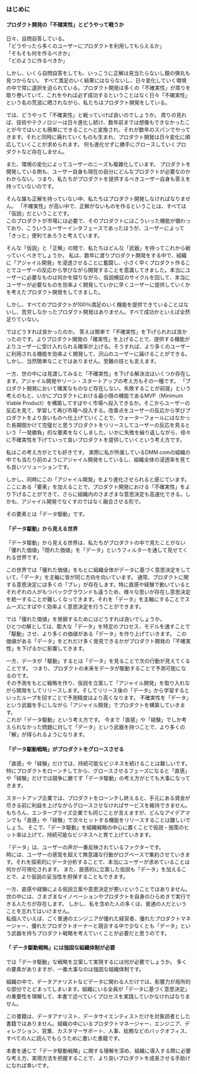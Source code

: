 ### はじめに

#### プロダクト開発の「不確実性」とどうやって戦うか
日々、自問自答している。<br>
「どうやったら多くのユーザーにプロダクトを利用してもらえるか」<br>「そもそも何を作るべきか」<br>「どのように作るべきか」<br>

しかし、いくら自問自答をしても、いっこうに正解は見当たらないし銀の弾丸も見つからない。
すべて満足のいく結果にはならないし、日々変化していく環境の中で常に選択を迫られている。プロダクト開発は多くの「不確実性」が周りを取り巻いていて、これをやれば必ず成功するということはなく日々「不確実性」という名の荒波に晒されながら、私たちはプロダクト開発をしている。

では、どうやって「不確実性」と戦っていけば良いのでしょうか。
周りの見れば、技術やテクノロジーは日々進化し続け、数年前までは想像もできなかったことが今ではいとも簡単にできることへと変換され、それが数年のスパンでやってきます。それと同時に廃れていくものも生まれ、プロダクト開発は日々変化に順応していくことが求められます。
何も進化せずに勝手にグロースしていくプロダクトなど存在しません。

また、環境の変化によってユーザーのニーズも複雑化しています。
プロダクトを開発している側も、ユーザー自身も現在の自分にどんなプロダクトが必要なのかわからない。つまり、私たちがプロダクトを提供するべきユーザー自身も答えを持っていないのです。

そんな誰も正解を持っていない中、私たちはプロダクト開発しなければなりません。
「不確実性」が高い中で、正解がないものを作るということは、すべては「仮説」だということです。<br>このプロダクトが市場には必要で、そのプロダクトにはこういった機能が備わっており、こういうユーザーインタフェースであったほうが、ユーザーによって「きっと」便利であろうと考えています。<br>

そんな「仮説」と「正解」の間で、私たちはどんな「武器」を持ってこれから戦っていくべきでしょうか。
私は、数年に渡りプロダクト開発をする中で、組織に「アジャイル開発」を浸透させることに奮闘し、小さく早くプロダクト作ることでユーザーの反応から学びながら開発することを意識してきました。本当にユーザーに必要なものは何かを探りながら、仮説検証のサイクルを回して、本当にユーザーが必要なものを効率よく開発していかに早くユーザーに提供していくかを考えたプロダクト開発をしてきました。

しかし、すべてのプロダクトが100％満足のいく機能を提供できていることはないし、苦労しなかったプロダクト開発はありません。すべて成功かといえば全然足りていない。

ではどうすれば良かったのか。
答えは簡単で「不確実性」を下げられれば良かったのです。よりプロダクト開発の「確実性」を上げることで、提供する機能がよりユーザーに受け入れられる確率が上げる。そうすれば、より多くのユーザーに利用される機能を効率よく開発して、沢山のユーザーに届けることができる。
しかし、当然簡単なことではありません。至難の技とも言えます。

一方、世の中には見渡してみると「不確実性」を下げる解決法はいくつか存在します。アジャイル開発やリーン・スタートアップの考え方もその一種です。
「プロダクト開発において確実なものなど存在しない。失敗することが前提」という考えのもと、いかにプロダクトにおける最小限の機能であるMVP（Minimum Viable Product）を構築してすばやく市場へ投入できるか。そこからユーザーの反応を見て、学習して再び市場へ投入する。改善点をユーザーの反応から学びプロダクトをより良いものへ仕上げていくことで、ウォーターフォールにはなかった長期間かけて完璧だと思うプロダクトをリリースしてユーザーの反応を見るという「一発勝負」的な要素をなくしました。いかに失敗を繰り返しながら、徐々に不確実性を下げていって良いプロダクトを提供していくという考え方です。

私はこの考え方がとても好きです。
実際に私が所属しているDMM.comの組織の中でも当たり前のようにアジャイル開発をしているし、組織全体の浸透率を見ても良いソリューションです。

しかし、同時にこの「アジャイル開発」をより進化させられると感じています。
ここにある「要素」を加えることで、プロダクト開発における「不確実性」をより下げることができて、さらに組織内のさまざまな意思決定も高速化できる。しかも、アジャイル開発でなくすのではなく融合させる形で。

その要素とは「データ駆動」です。

#### 「データ駆動」から見える世界
「データ駆動」から見える世界は、私たちがプロダクトの中で見たことがない「優れた価値」「隠れた価値」を「データ」というフィルターを通して見せてくれる世界です。

この世界では「優れた価値」をもとに組織全体がデータに基づく意思決定をしていて、「データ」を主軸に皆が同じ方向を向いています。
通常、プロダクトに関する意思決定には多くの「ブレ」が存在します。特に直感や経験で動いているとそれぞれの人がもつバックグラウンドも違うため、様々な思いが存在し意思決定を統一することが難しくなってきます。それを「データ」を主軸にすることでスムーズにすばやく効率よく意思決定を行うことができます。

では「優れた価値」を発掘するためにはどうすれば良いでしょうか。<br>ひとつの解としては、膨大な「データ」を特定のプロセス、モデルを通すことで「駆動」させ、より多くの価値がある「データ」を作り上げていきます。
この価値がある「データ」をどれだけ多く発見できるかがプロダクト開発の「不確実性」を下げるかに影響してきます。

一方、データが「駆動」するとは「データ」を見ることで次の行動が見えてくることです。
つまり、プロダクトの未来をデータが駆動することで予測可能になるのです。<br>その予測をもとに戦略を作り、仮説を立案して「アジャイル開発」を取り入れながら開発をしてリリースします。そしてリリース後の「データ」から学習するといったループを回すことで予測精度はより高くなります。
不確実性を「データ」という武器を手にしながら「アジャイル開発」でプロダクトを構築していきます。
<br>これが「データ駆動」という考え方です。
今まで「直感」や「経験」でしか考えられなかった問題に対して「データ」という武器を持つことで、より多くの「解」が得られるようになります。

#### 「データ駆動戦略」がプロダクトをグロースさせる　
「直感」や「経験」だけでは、持続可能なビジネスを続けることは難しいです。
特にプロダクトをローンチしてから、グロースさせるフェーズになると「直感」や「経験」だけでは競争に勝てず「データ駆動」の考え方がとても大事になってきます。<br>

スタートアップ企業では、プロダクトをローンチし終えると、手元にある資金が尽きる前に利益を上げながらグロースさせなければサービスを維持できません。もちろん、エンタープライズ企業でも同じことが言えますが、どんなアイデアマンでも「直感」や「経験」で次々ヒットする機能をリリースすることは難しいでしょう。
そこで、「データ駆動」を組織戦略の中心に置くことで仮説・施策のヒット率は上げて、持続可能なビジネスへと育て上げていきます。<br>

「データ」は、ユーザーの声が一番反映されているファクターです。<br>
時には、ユーザーの感覚を超えて無意識な行動がログベースで集約させていきます。それを探索的にデータ分析することで、本当にユーザーが求めていることは何かが可視化されます。
また、直感的に立案した仮説も「データ」を加えることで、より仮説の妥当性を担保することもできます。

一方、直感や経験による仮説立案や意思決定が悪いということではありません。世の中には、さまざまなイノベーションやプロダクトを自身のひらめきで実行できる人たちが存在します。
しかし、私を含めた人の多くは、普通の人だということを忘れてはいけません。<br>私個人でいえば、ごく普通のエンジニアが優れた経営者、優れたプロダクトマネージャー、優れたプロダクトオーナーと競合する中で少なくとも「データ」という武器を持ちプロダクト戦略を考えていくことが必要だと思うのです。<br>

#### 「 データ駆動戦略」には強固な組織体制が必要
では「データ駆動」な戦略を立案して実現するには何が必要でしょうか。
多くの要素がありますが、一番大事なのは強固な組織体制です。

組織の中で、データアナリストなどデータに関わる人だけでは、影響力が局所的な部分でとどまってしまいます。組織にいる全員が「データに基づく意思決定」の重要性を理解して、本書で述べていくプロセスを実践していかなければなりません。

この書籍は、データアナリスト、データサイエンティストだけを対象読者とした書籍ではありません。組織の中にいるプロダクトマネージャー、エンジニア、ディレクション、営業、カスタマーサポート、人事、総務などのバックオフィス、すべての人に読んでもらうために書いた書籍です。

本書を通じて「データ駆動戦略」に関する理解を深め、組織に導入する際に必要な考え方、実現方法を把握することで、より良いプロダクトを成長させる手助けになれば幸いです。

